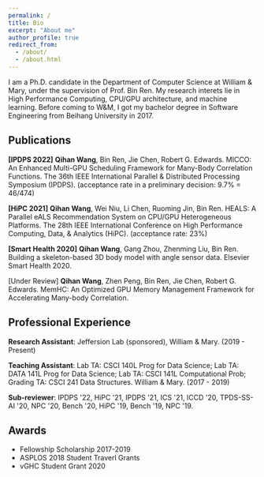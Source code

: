 ```yaml
---
permalink: /
title: Bio
excerpt: "About me"
author_profile: true
redirect_from: 
  - /about/
  - /about.html
---
```


I am a Ph.D. candidate in the Department of Computer Science at William & Mary, under the supervision of Prof. Bin Ren. My research interets lie in High Performance Computing, CPU/GPU architecture, and machine learning. Before coming to W&M, I got my bachelor degree in Software Engineering from Beihang University in 2017.

Publications
------

**[IPDPS 2022]** **Qihan Wang**, Bin Ren, Jie Chen, Robert G. Edwards. MICCO: An Enhanced Multi-GPU Scheduling Framework for Many-Body Correlation Functions. The 36th IEEE International Parallel & Distributed Processing Symposium (IPDPS). (acceptance rate in a preliminary decision: 9.7% = 46/474)

**[HiPC 2021]** **Qihan Wang**, Wei Niu, Li Chen, Ruoming Jin, Bin Ren. HEALS: A Parallel eALS Recommendation System on CPU/GPU Heterogeneous Platforms. The 28th IEEE International Conference on High Performance Computing, Data, & Analytics (HiPC). (acceptance rate: 23%)

**[Smart Health 2020]** **Qihan Wang**, Gang Zhou, Zhenming Liu, Bin Ren. Building a skeleton-based 3D body model with angle sensor data. Elsevier Smart Health 2020.

[Under Review] **Qihan Wang**, Zhen Peng, Bin Ren, Jie Chen, Robert G. Edwards. MemHC: An Optimized GPU Memory Management Framework for Accelerating Many-body Correlation.

Professional Experience
------
**Research Assistant**: Jeffersion Lab (sponsored), William & Mary. (2019 - Present)

**Teaching Assistant**: Lab TA: CSCI 140L Prog for Data Science; Lab TA: DATA 141L Prog for Data Science; Lab TA: CSCI 141L Computational Prob; Grading TA: CSCI 241 Data Structures. William & Mary. (2017 - 2019)

**Sub-reviewer**: IPDPS '22, HiPC '21, IPDPS '21, ICS '21, ICCD '20, TPDS-SS-AI '20, NPC '20, Bench '20, HiPC '19, Bench '19, NPC '19.

Awards
------
- Fellowship Scholarship 2017-2019
- ASPLOS 2018 Student Traverl Grants
- vGHC Student Grant 2020
